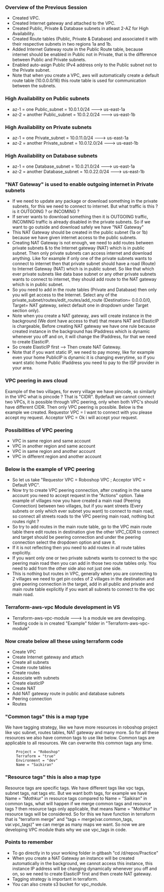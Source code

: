 ### Overview of the Previous Session
- Created VPC.
- Created Internet gateway and attached to the VPC.
- Created Public, Private & Database subnets in atleast 2-AZ for High Availability.
- Created Route tables (Public, Private & Database) and associated it with their respective subnets in two 
  regions 1a and 1b.
- Added Internet Gateway route in the Public Route table, because internet should be enabled in Public not
  in Private, that is the difference between Public and Private subnets.
- Enabled auto-asign Public IPv4 address only to the Public subnet not to the Private subnet.
- Note that when you create a VPC, aws will automatically create a default route table (10.0.0.0/16) this
  route table is used for communication between the subnets.

### High Availability on Public subnets
- az-1 = one Public_subnet     = 10.0.1.0/24 ---> us-east-1a
- az-2 = another Public_subnet = 10.0.2.0/24 ---> us-east-1b

### High Availability on Private subnets
- az-1 = one Private_subnet     = 10.0.11.0/24 ---> us-east-1a
- az-2 = another Private_subnet = 10.0.12.0/24 ---> us-east-1b

### High Availability on Database subnets
- az-1 = one Database_subnet     = 10.0.21.0/24 ---> us-east-1a
- az-2 = another Database_subnet = 10.0.22.0/24 ---> us-east-1b

### "NAT Gateway" is used to enable outgoing internet in Private subnets
- If we need to update any package or download something in the private subnets, for this we need to connect
  to internet. But what traffic is this ? is it OUTGOING ? or INCOMING ?
- If server wants to download something then it is OUTGOING traffic, INCOMING traffic is already disabled in
  the private subnets. So if we want to go outside and download safely we have "NAT Gateway"
- This NAT Gateway should be created in the public subnet (1a or 1b) because we have given internet access
  to the public subnets.
- Creating NAT Gateway is not enough, we need to add routes between private subnets & to the Internet gateway
  (NAT) which is in public subnet. Then only private subnets can access internet and download anything. Like
  for example if only one of the private subnets wants to connect to internet then that private subnet should
  have a road (Route) to Internet Gateway (NAT) which is in public subnet. So like that which ever private
  subnets like data base subnet or any other private subnets wants to connect to internet, they should add
  route to the NAT gateway which is in public subnet.
- So you need to add in the route tables (Private and Database) then only you will get access to the Internet.
  Select any of the private_subnet/routes/edit_routes/add_route (Destination= 0.0.0.0/0, Target= NAT gateway,
  select default one in dropdown under Target section only).
- Note when you create a NAT gateway, aws will create instance in the background (We dont have access to that)
  that means NAT and ElasticIP is chargeable, Before creating NAT gateway we have one rule because created
  instance in the background has IPaddress which is dynamic whenever you off and on, it will change the
  IPaddress, for that we need to create ElasticIP.
- So create ElasticIP first --> Then create NAT Gateway.
- Note that if you want static IP, we need to pay money, like for example even your home PublicIP is dynamic
  it is changing everytime, so if you want static home Public IPaddress you need to pay to the ISP provider
  in your area.

### VPC peering in aws cloud
Example of the two villages, for every village we have pincode, so similarly in the VPC what is pincode ? 
That is "CIDR". Bydefault we cannot connect two VPCs, it is possible through VPC peering, only when both 
VPC's should have different CIDR. Then only VPC peering is possible. Below is the example we created.
Requestor VPC = I want to connect with you please accept my request.
Acceptor VPC  = Ok i will accept your request.

### Possibilities of VPC peering
- VPC in same region and same account
- VPC in another region and same account
- VPC in same region and another account
- VPC in different region and another account

### Below is the example of VPC peering
- So let us take "Requestor VPC = Roboshop VPC ; Acceptor VPC = Default VPC".
- Now try to create VPC peering connection, after creating in the same account you need to accept request in
  the "Actions" option. Take example of villages now you have created a main road (Peering Connection)
  between two villages, but if you want streets (Every subnets or only which ever subnet you want) to connect
  to main road, so connect all streets roads to the VPC peering main road, nothing but routes right ?
- So try to add routes in the main route table, go to the VPC main route table there edit routes in
  destination give the other VPC_CIDR to connect and target should be peering connection and under the
  peering connection select the dropdown option and save it.
- If it is not reflecting then you need to add routes in all route tables explicitly.
- If you want only one or two private subnets wants to connect to the vpc peering main road then you can add
  in those two route tables only. You need to add from the other side also not just one side.
- This is nothing but routes in VPC, generally when you are connecting to 2 villages we need to get pin codes
  of 2 villages in the destination and give peering connection in the target, add in all public and private
  and main route table explicitly if you want all subnets to connect to the vpc main road.

### Terraform-aws-vpc Module development in VS
- Terraform-aws-vpc-module ---> Is a module we are developing.
- Testing code is in created "Example" folder in "Terraform-aws-vpc-module"

### Now create below all these using terraform code
- Create VPC
- Create Internet gateway and attach
- Create all subnets
- Create route tables
- Create routes
- Associate with subnets
- Create elasticIP
- Create NAT
- Add NAT gateway route in public and database subnets
- Peering connection
- Routes

### "Common tags" this is a map type
We have tagging strategy, like we have more resources in roboshop project like vpc subnet, routes tables, NAT gateway and many more. So for all these resources we also have common tags to use like below. Common tags are applicable to all resources. We can overwrite this common tags any time.

         Project = "Roboshop"
         Terraform = "true"
         Environment = "dev" 
         Name = "Saikiran"

### "Resource tags" this is also a map type
Resource tags are specific tags. We have different tags like vpc tags, subnet tags, nat tags etc. But we want both tags, for example we have Name = "Mothkur" in resource tags compared to Name = "Saikiran" in common tags, what will happen if we merge common tags and resource tags ? then resource tags only applicable, that means Name = "Mothkur" in resource tags will be considered. So for this we have function in terraform that is "terraform merge" and "tags = merge(var.common_tags, var.vpc_tags)" we can merge as many maps we want. So now we are developing VPC module thats why we use vpc_tags in code.

### Points to remember
- To go directly in to your working folder in gitbash "cd /d/repos/Practice"
- When you create a NAT Gateway an instance will be created automatically in the background, we cannot access
  this instance, this instance IP address will be changing dynamically whenever you off and on, so we need to
  create ElasticIP first and then create NAT gateway.
- Tagging strategy is important in terraform.
- You can also create s3 bucket for vpc_module.
